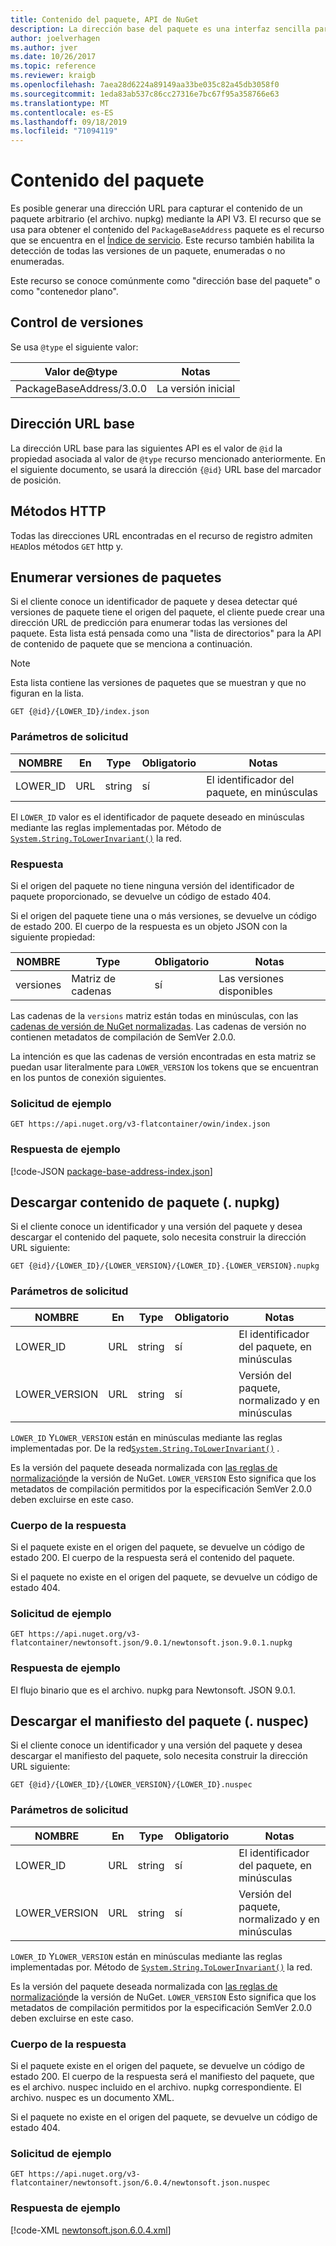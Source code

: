 ```yaml
---
title: Contenido del paquete, API de NuGet
description: La dirección base del paquete es una interfaz sencilla para capturar el propio paquete.
author: joelverhagen
ms.author: jver
ms.date: 10/26/2017
ms.topic: reference
ms.reviewer: kraigb
ms.openlocfilehash: 7aea28d6224a89149aa33be035c82a45db3058f0
ms.sourcegitcommit: 1eda83ab537c86cc27316e7bc67f95a358766e63
ms.translationtype: MT
ms.contentlocale: es-ES
ms.lasthandoff: 09/18/2019
ms.locfileid: "71094119"
---
```

# <a name="package-content"></a>Contenido del paquete

Es posible generar una dirección URL para capturar el contenido de un paquete arbitrario (el archivo. nupkg) mediante la API V3. El recurso que se usa para obtener el contenido del `PackageBaseAddress` paquete es el recurso que se encuentra en el [Índice de servicio](service-index.md). Este recurso también habilita la detección de todas las versiones de un paquete, enumeradas o no enumeradas.

Este recurso se conoce comúnmente como "dirección base del paquete" o como "contenedor plano".

## <a name="versioning"></a>Control de versiones

Se usa `@type` el siguiente valor:

Valor de@type              | Notas
------------------------ | -----
PackageBaseAddress/3.0.0 | La versión inicial

## <a name="base-url"></a>Dirección URL base

La dirección URL base para las siguientes API es el valor de `@id` la propiedad asociada al valor de `@type` recurso mencionado anteriormente. En el siguiente documento, se usará la dirección `{@id}` URL base del marcador de posición.

## <a name="http-methods"></a>Métodos HTTP

Todas las direcciones URL encontradas en el recurso de registro admiten `HEAD`los métodos `GET` http y.

## <a name="enumerate-package-versions"></a>Enumerar versiones de paquetes

Si el cliente conoce un identificador de paquete y desea detectar qué versiones de paquete tiene el origen del paquete, el cliente puede crear una dirección URL de predicción para enumerar todas las versiones del paquete. Esta lista está pensada como una "lista de directorios" para la API de contenido de paquete que se menciona a continuación.

> [!Note]
> Esta lista contiene las versiones de paquetes que se muestran y que no figuran en la lista.

    GET {@id}/{LOWER_ID}/index.json

### <a name="request-parameters"></a>Parámetros de solicitud

NOMBRE     | En     | Type    | Obligatorio | Notas
-------- | ------ | ------- | -------- | -----
LOWER_ID | URL    | string  | sí      | El identificador del paquete, en minúsculas

El `LOWER_ID` valor es el identificador de paquete deseado en minúsculas mediante las reglas implementadas por. Método de [`System.String.ToLowerInvariant()`](/dotnet/api/system.string.tolowerinvariant?view=netstandard-2.0#System_String_ToLowerInvariant) la red.

### <a name="response"></a>Respuesta

Si el origen del paquete no tiene ninguna versión del identificador de paquete proporcionado, se devuelve un código de estado 404.

Si el origen del paquete tiene una o más versiones, se devuelve un código de estado 200. El cuerpo de la respuesta es un objeto JSON con la siguiente propiedad:

NOMBRE     | Type             | Obligatorio | Notas
-------- | ---------------- | -------- | -----
versiones | Matriz de cadenas | sí      | Las versiones disponibles

Las cadenas de la `versions` matriz están todas en minúsculas, con las [cadenas de versión de NuGet normalizadas](../concepts/package-versioning.md#normalized-version-numbers). Las cadenas de versión no contienen metadatos de compilación de SemVer 2.0.0.

La intención es que las cadenas de versión encontradas en esta matriz se puedan usar literalmente para `LOWER_VERSION` los tokens que se encuentran en los puntos de conexión siguientes.

### <a name="sample-request"></a>Solicitud de ejemplo

    GET https://api.nuget.org/v3-flatcontainer/owin/index.json

### <a name="sample-response"></a>Respuesta de ejemplo

[!code-JSON [package-base-address-index.json](./_data/package-base-address-index.json)]

## <a name="download-package-content-nupkg"></a>Descargar contenido de paquete (. nupkg)

Si el cliente conoce un identificador y una versión del paquete y desea descargar el contenido del paquete, solo necesita construir la dirección URL siguiente:

    GET {@id}/{LOWER_ID}/{LOWER_VERSION}/{LOWER_ID}.{LOWER_VERSION}.nupkg

### <a name="request-parameters"></a>Parámetros de solicitud

NOMBRE          | En     | Type   | Obligatorio | Notas
------------- | ------ | ------ | -------- | -----
LOWER_ID      | URL    | string | sí      | El identificador del paquete, en minúsculas
LOWER_VERSION | URL    | string | sí      | Versión del paquete, normalizado y en minúsculas

`LOWER_ID` Y`LOWER_VERSION` están en minúsculas mediante las reglas implementadas por. De la red[`System.String.ToLowerInvariant()`](/dotnet/api/system.string.tolowerinvariant?view=netstandard-2.0#System_String_ToLowerInvariant)
.

Es la versión del paquete deseada normalizada con [las reglas de normalización](../concepts/package-versioning.md#normalized-version-numbers)de la versión de NuGet. `LOWER_VERSION` Esto significa que los metadatos de compilación permitidos por la especificación SemVer 2.0.0 deben excluirse en este caso.

### <a name="response-body"></a>Cuerpo de la respuesta

Si el paquete existe en el origen del paquete, se devuelve un código de estado 200. El cuerpo de la respuesta será el contenido del paquete.

Si el paquete no existe en el origen del paquete, se devuelve un código de estado 404.

### <a name="sample-request"></a>Solicitud de ejemplo

    GET https://api.nuget.org/v3-flatcontainer/newtonsoft.json/9.0.1/newtonsoft.json.9.0.1.nupkg

### <a name="sample-response"></a>Respuesta de ejemplo

El flujo binario que es el archivo. nupkg para Newtonsoft. JSON 9.0.1.

## <a name="download-package-manifest-nuspec"></a>Descargar el manifiesto del paquete (. nuspec)

Si el cliente conoce un identificador y una versión del paquete y desea descargar el manifiesto del paquete, solo necesita construir la dirección URL siguiente:

    GET {@id}/{LOWER_ID}/{LOWER_VERSION}/{LOWER_ID}.nuspec

### <a name="request-parameters"></a>Parámetros de solicitud

NOMBRE          | En     | Type   | Obligatorio | Notas
------------- | ------ | ------ | -------- | -----
LOWER_ID      | URL    | string | sí      | El identificador del paquete, en minúsculas
LOWER_VERSION | URL    | string | sí      | Versión del paquete, normalizado y en minúsculas

`LOWER_ID` Y`LOWER_VERSION` están en minúsculas mediante las reglas implementadas por. Método de [`System.String.ToLowerInvariant()`](/dotnet/api/system.string.tolowerinvariant?view=netstandard-2.0#System_String_ToLowerInvariant) la red.

Es la versión del paquete deseada normalizada con [las reglas de normalización](../concepts/package-versioning.md#normalized-version-numbers)de la versión de NuGet. `LOWER_VERSION` Esto significa que los metadatos de compilación permitidos por la especificación SemVer 2.0.0 deben excluirse en este caso.

### <a name="response-body"></a>Cuerpo de la respuesta

Si el paquete existe en el origen del paquete, se devuelve un código de estado 200. El cuerpo de la respuesta será el manifiesto del paquete, que es el archivo. nuspec incluido en el archivo. nupkg correspondiente. El archivo. nuspec es un documento XML.

Si el paquete no existe en el origen del paquete, se devuelve un código de estado 404.

### <a name="sample-request"></a>Solicitud de ejemplo

    GET https://api.nuget.org/v3-flatcontainer/newtonsoft.json/6.0.4/newtonsoft.json.nuspec

### <a name="sample-response"></a>Respuesta de ejemplo

[!code-XML [newtonsoft.json.6.0.4.xml](./_data/newtonsoft.json.6.0.4.xml)]
